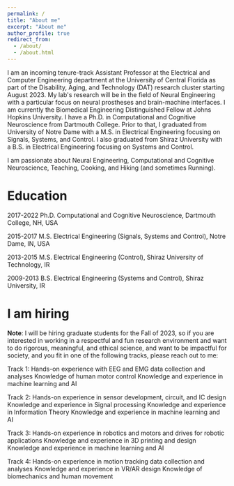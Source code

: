 ```yaml
---
permalink: /
title: "About me"
excerpt: "About me"
author_profile: true
redirect_from: 
  - /about/
  - /about.html
---
```


I am an incoming tenure-track Assistant Professor at the Electrical and Computer Engineering department at the University of Central Florida as part of the Disability, Aging, and Technology (DAT) research cluster starting August 2023. My lab's research will be in the field of Neural Engineering with a particular focus on neural prostheses and brain-machine interfaces.
I am currently the Biomedical Engineering Distinguished Fellow at Johns Hopkins University. I have a Ph.D. in Computational and Cognitive Neuroscience from Dartmouth College. Prior to that, I graduated from University of Notre Dame with a M.S. in Electrical Engineering focusing on Signals, Systems, and Control. I also graduated from Shiraz University with a B.S. in Electrical Engineering focusing on Systems and Control.  

I am passionate about Neural Engineering, Computational and Cognitive Neuroscience, Teaching, Cooking, and Hiking (and sometimes Running).  

Education
======
2017-2022   Ph.D. Computational and Cognitive Neuroscience, Dartmouth College, NH, USA

2015-2017   M.S. Electrical Engineering (Signals, Systems and Control), Notre Dame, IN, USA

2013-2015   M.S. Electrical Engineering (Control), Shiraz University of Technology, IR

2009-2013   B.S. Electrical Engineering (Systems and Control), Shiraz University, IR




I am hiring
======
**Note**: I will be hiring graduate students for the Fall of 2023, so if you are interested in working in a respectful and fun research environment and want to do rigorous, meaningful, and ethical science, and want to be impactful for society, and you fit in one of the following tracks, please reach out to me:

Track 1:
Hands-on experience with EEG and EMG data collection and analyses
Knowledge of human motor control
Knowledge and experience in machine learning and AI

Track 2:
Hands-on experience in sensor development, circuit, and IC design
Knowledge and experience in Signal processing
Knowledge and experience in Information Theory
Knowledge and experience in machine learning and AI

Track 3:
Hands-on experience in robotics and motors and drives for robotic applications
Knowledge and experience in 3D printing and design
Knowledge and experience in machine learning and AI

Track 4: 
Hands-on experience in motion tracking data collection and analyses
Knowledge and experience in VR/AR design
Knowledge of biomechanics and human movement





